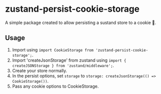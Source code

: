 # zustand-persist-cookie-storage
A simple package created to allow persisting a sustand store to a cookie 🙂.

## Usage
1. Import using `import CookieStorage from 'zustand-persist-cookie-storage';`.
2. Import 'createJsonStorage' from zustand using `import { createJSONStorage } from 'zustand/middleware';`.
3. Create your store normally.
4. In the persist options, set `storage` to `storage: createJsonStorage(() => CookieStorage())`.
5. Pass any cookie options to CookieStorage.
